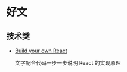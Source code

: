 # 好文

## 技术类

- [Build your own React](https://pomb.us/build-your-own-react/)

  文字配合代码一步一步说明 React 的实现原理
